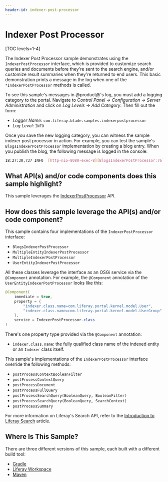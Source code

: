 ```yaml
---
header-id: indexer-post-processor
---
```


# Indexer Post Processor

[TOC levels=1-4]

The Indexer Post Processor sample demonstrates using the `IndexerPostProcessor`
interface, which is provided to customize search queries and documents before
they're sent to the search engine, and/or customize result summaries when
they're returned to end users. This basic demonstration prints a message in the
log when one of the `*IndexerPostProcessor` methods is called. 

To see this sample's messages in @product@'s log, you must add a logging
category to the portal. Navigate to *Control Panel* &rarr; *Configuration*
&rarr; *Server Administration* and click on *Log Levels* &rarr; *Add Category*.
Then fill out the form:

- *Logger Name*: `com.liferay.blade.samples.indexerpostprocessor`
- *Log Level*: `INFO`

Once you save the new logging category, you can witness the sample indexer post
processor in action. For example, you can test the sample's
`BlogsIndexerPostProcessor` implementation by creating a blog entry. When you
publish the blog, the following message is logged in the console:

```bash
18:27:30,737 INFO  [http-nio-8080-exec-8][BlogsIndexerPostProcessor:76] postProcessDocument
```

## What API(s) and/or code components does this sample highlight?

This sample leverages the
[IndexerPostProcessor](@platform-ref@/7.2-latest/javadocs/portal-kernel/com/liferay/portal/kernel/search/IndexerPostProcessor.html)
API.

## How does this sample leverage the API(s) and/or code component?

This sample contains four implementations of the `IndexerPostProcessor`
interface:

- `BlogsIndexerPostProcessor`
- `MultipleEntityIndexerPostProcessor`
- `MultipleIndexerPostProcessor`
- `UserEntityIndexerPostProcessor`

All these classes leverage the interface as an OSGi service via the `@Component`
annotation. For example, the `@Component` annotation of the
`UserEntityIndexerPostProcessor` looks like this:

```java
@Component(
    immediate = true,
    property = {
        "indexer.class.name=com.liferay.portal.kernel.model.User",
        "indexer.class.name=com.liferay.portal.kernel.model.UserGroup"
    },
    service = IndexerPostProcessor.class
)
```

There's one property type provided via the `@Component` annotation:

- `indexer.class.name`: the fully qualified class name of the indexed entity or
an `Indexer` class itself.

This sample's implementations of the `IndexerPostProcessor` interface override
the following methods:

- `postProcessContextBooleanFilter`
- `postProcessContextQuery`
- `postProcessDocument`
- `postProcessFullQuery`
- `postProcessSearchQuery(BooleanQuery, BooleanFilter)`
- `postProcessSearchQuery(BooleanQuery, SearchContext)`
- `postProcessSummary`

For more information on Liferay's Search API, refer to the
[Introduction to Liferay Search](/docs/7-2/frameworks/-/knowledge_base/f/search)
article.

## Where Is This Sample?

There are three different versions of this sample, each built with a different
build tool:

- [Gradle](https://github.com/liferay/liferay-blade-samples/tree/7.2/gradle/extensions/indexer-post-processor)
- [Liferay Workspace](https://github.com/liferay/liferay-blade-samples/tree/7.2/liferay-workspace/extensions/indexer-post-processor)
- [Maven](https://github.com/liferay/liferay-blade-samples/tree/7.2/maven/extensions/indexer-post-processor)
